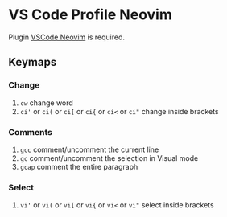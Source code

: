 # VS Code Profile Neovim
Plugin [VSCode Neovim](https://marketplace.visualstudio.com/items?itemName=asvetliakov.vscode-neovim) is required.

## Keymaps
### Change
1. `cw` change word
2. `ci'` or `ci(` or `ci[` or `ci{` or `ci<` or `ci"` change inside brackets

### Comments
1. `gcc` comment/uncomment the current line
2. `gc` comment/uncomment the selection in Visual mode
3. `gcap` comment the entire paragraph 

### Select
1. `vi'` or `vi(` or `vi[` or `vi{` or `vi<` or `vi"` select inside brackets